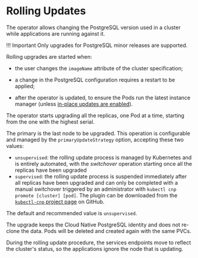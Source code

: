 # Rolling Updates

The operator allows changing the PostgreSQL version used in a cluster while
applications are running against it.

!!! Important
    Only upgrades for PostgreSQL minor releases are supported.

Rolling upgrades are started when:

- the user changes the `imageName` attribute of the cluster specification;

- a change in the PostgreSQL configuration requires a restart to be
  applied;

- after the operator is updated, to ensure the Pods run the latest instance
  manager (unless [in-place updates are enabled](installation_upgrade.md#in-place-updates-of-the-instance-manager)).

The operator starts upgrading all the replicas, one Pod at a time, starting
from the one with the highest serial.

The primary is the last node to be upgraded. This operation is configurable and
managed by the `primaryUpdateStrategy` option, accepting these two values:

- `unsupervised`: the rolling update process is managed by Kubernetes
  and is entirely automated, with the *switchover* operation
  starting once all the replicas have been upgraded
- `supervised`: the rolling update process is suspended immediately
  after all replicas have been upgraded and can only be completed
  with a manual switchover triggered by an administrator with
  `kubectl cnp promote [cluster] [pod]`. The plugin can be downloaded from the
  [`kubectl-cnp` project page](https://github.com/EnterpriseDB/kubectl-cnp)
  on GitHub.

The default and recommended value is `unsupervised`.

The upgrade keeps the Cloud Native PostgreSQL identity and does not
re-clone the data. Pods will be deleted and created again with the same PVCs.

During the rolling update procedure, the services endpoints move to reflect
the cluster's status, so the applications ignore the node that
is updating.
